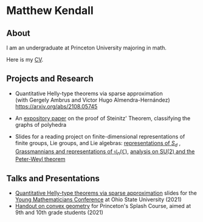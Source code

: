 # Matthew Kendall

## About
I am an undergraduate at Princeton University majoring in math.

Here is my <a href="/assets/Kendall_CV_22.pdf" target="_blank"> CV</a>.

## Projects and Research
- Quantitative Helly-type theorems via sparse approximation <br> (with Gergely Ambrus and Victor Hugo Almendra-Hernández)  <br> <a href="https://arxiv.org/abs/2108.05745">https://arxiv.org/abs/2108.05745 </a>

-   An <a href="/assets/steinitz.pdf" target="_blank"> expository paper</a> on the proof of Steinitz' Theorem, classifying the graphs of polyhedra
  
-   Slides for a reading project on finite-dimensional representations of finite groups, Lie groups, and Lie algebras: <a href="/assets/lec_Sn-reps.pdf" target="_blank"> representations of $S_d$</a> , <a href="/assets/lec_grassmannians.pdf" target="_blank"> Grassmannians and representations of $\mathfrak{sl}_n(\mathbb{C})$</a>, <a href="/assets/lec_su2.pdf" target="_blank"> analysis on $\mathrm{SU}(2)$ and the Peter-Weyl theorem</a>

## Talks and Presentations

-  <a href="/assets/helly-diameter_presentation.pdf" target="_blank"> Quantitative Helly-type theorems via sparse approximation</a> slides for the [Young Mathematicians Conference](https://ymc.osu.edu/about) at Ohio State University (2021)
- <a href="/assets/I-hate-geometry-change-my-mind.pdf" target="_blank"> Handout on convex geometry</a> for Princeton's Splash Course, aimed at 9th and 10th grade students (2021)
